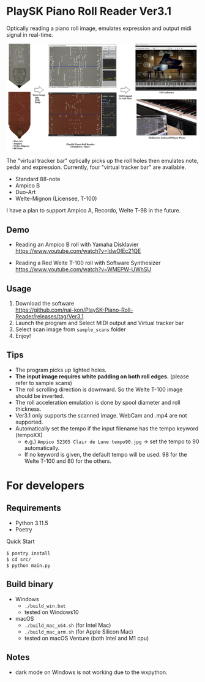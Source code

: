 # PlaySK Piano Roll Reader Ver3.1

Optically reading a piano roll image, emulates expression and output midi signal in real-time.

![Overall System](./docs/Overall_System.jpg)

The "virtual tracker bar" optically picks up the roll holes then emulates note, pedal and expression.
Currently, four "virtual tracker bar" are available.
- Standard 88-note
- Ampico B
- Duo-Art
- Welte-Mignon (Licensee, T-100)

I have a plan to support Ampico A, Recordo, Welte T-98 in the future.

## Demo

- Reading an Ampico B roll with Yamaha Disklavier  
    https://www.youtube.com/watch?v=ldwOIEc21QE

- Reading a Red Welte T-100 roll with Software Synthesizer  
    https://www.youtube.com/watch?v=WMEPW-UWhSU

## Usage

1. Download the software  
    https://github.com/nai-kon/PlaySK-Piano-Roll-Reader/releases/tag/Ver3.1
2. Launch the program and Select MIDI output and Virtual tracker bar
3. Select scan image from `sample_scans` folder
4. Enjoy!


## Tips
* The program picks up lighted holes.
* **The input image requires white padding on both roll edges.** (please refer to sample scans)
* The roll scrolling direction is downward. So the Welte T-100 image should be inverted.
* The roll acceleration emulation is done by spool diameter and roll thickness.
* Ver3.1 only supports the scanned image. WebCam and .mp4 are not supported.
* Automatically set the tempo if the input filename has the tempo keyword (tempoXX)
    * e.g.) `Ampico 52305 Clair de Lune tempo90.jpg` -> set the tempo to 90 automatically.
    * If no keyword is given, the default tempo will be used. 98 for the Welte T-100 and 80 for the others.


# For developers

## Requirements

* Python 3.11.5
* Poetry

Quick Start
```
$ poetry install
$ cd src/
$ python main.py
```

## Build binary

- Windows
    - `./build_win.bat`
    - tested on Windows10
- macOS
    - `./build_mac_x64.sh`  (for Intel Mac)
    - `./build_mac_arm.sh`  (for Apple Silicon Mac)
    - tested on macOS Venture (both Intel and M1 cpu)

## Notes
* dark mode on Windows is not working due to the wxpython.
